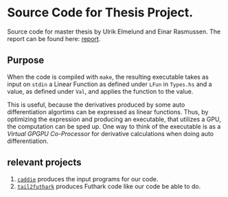 # Source Code for Thesis Project.
Source code for master thesis by Ulrik Elmelund and Einar Rasmussen. The report
can be found here: [report](https://github.com/einar-io/thesis-report/).

## Purpose
When the code is compiled with `make`, the resulting executable takes as input on `stdin` a Linear Function
as defined under `LFun` in `Types.hs` and a value, as defined under `Val`, and applies the function to the value.

This is useful, because the derivatives produced by some auto differentiation
algortims can be expressed as linear functions.  Thus, by optimizing the
expression and producing an executable, that utilizes a GPU, the computation
can be sped up.  One way to think of the executable is as a _Virtual GPGPU
Co-Processor_ for derivative calculations when doing auto differentiation.

## relevant projects
1. [`caddie`](https://github.com/diku-dk/caddie/blob/master/README.md) produces the input programs for our code.
2. [`tail2futhark`](https://github.com/henrikurms/tail2futhark) produces Futhark code like our code be able to do.



